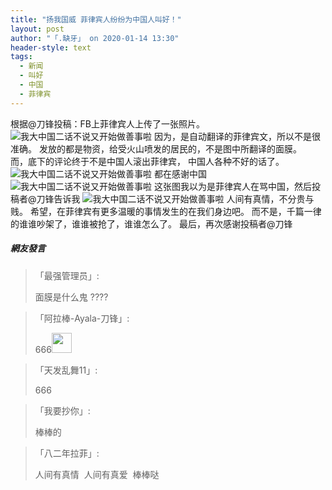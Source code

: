 ```yaml
---
title: "扬我国威 菲律宾人纷纷为中国人叫好！"
layout: post
author: "「.缺牙」 on 2020-01-14 13:30"
header-style: text
tags:
  - 新闻
  - 叫好
  - 中国
  - 菲律宾
---
```


根据@刀锋投稿：FB上菲律宾人上传了一张照片。<br>
<img src="http://images.feileyuan.com/images/ueditor/202001141326000023.jpg" title="我大中国二话不说又开始做善事啦" alt="我大中国二话不说又开始做善事啦">
因为，是自动翻译的菲律宾文，所以不是很准确。
发放的都是物资，给受火山喷发的居民的，不是图中所翻译的面膜。
<br>
而，底下的评论终于不是中国人滚出菲律宾，
中国人各种不好的话了。
<br>
<img src="http://images.feileyuan.com/images/ueditor/202001141328000025.jpg" title="我大中国二话不说又开始做善事啦" alt="我大中国二话不说又开始做善事啦">
都在感谢中国
<img src="http://images.feileyuan.com/images/ueditor/202001141328000052.jpg" title="我大中国二话不说又开始做善事啦" alt="我大中国二话不说又开始做善事啦">
这张图我以为是菲律宾人在骂中国，然后投稿者@刀锋告诉我
<img src="http://images.feileyuan.com/images/ueditor/202001141329000044.jpg" title="我大中国二话不说又开始做善事啦" alt="我大中国二话不说又开始做善事啦">
人间有真情，不分贵与贱。
希望，在菲律宾有更多温暖的事情发生的在我们身边吧。
而不是，千篇一律的谁谁吵架了，谁谁被抢了，谁谁怎么了。
最后，再次感谢投稿者@刀锋
<br>

##### 網友發言 
> 「最强管理员」:
> <p>面膜是什么鬼 ????</p>

> 「阿拉棒-Ayala-刀锋」:
> <p>666<img src="https://images.feileyuan.com/images/ueditor/dialogs/emotion/images/default/df_008.gif" width="32" height="32"></p>

> 「天发乱舞11」:
> <p>666</p>

> 「我要抄你」:
> <p>棒棒的</p>

> 「八二年拉菲」:
> <p>人间有真情&nbsp; 人间有真爱&nbsp; 棒棒哒</p>



